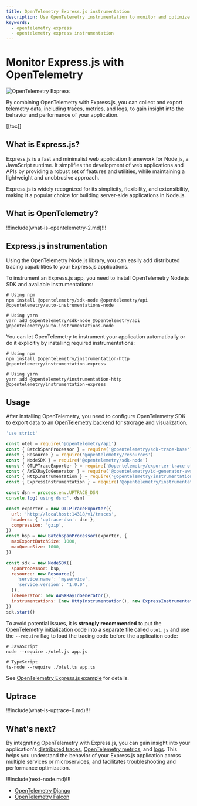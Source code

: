 ```yaml
---
title: OpenTelemetry Express.js instrumentation
description: Use OpenTelemetry instrumentation to monitor and optimize Express.js performance.
keywords:
  - opentelemetry express
  - opentelemetry express instrumentation
---
```


# Monitor Express.js with OpenTelemetry

![OpenTelemetry Express](/cover/opentelemetry-express.png)

By combining OpenTelemetry with Express.js, you can collect and export telemetry data, including traces, metrics, and logs, to gain insight into the behavior and performance of your application.

[[toc]]

## What is Express.js?

Express.js is a fast and minimalist web application framework for Node.js, a JavaScript runtime. It simplifies the development of web applications and APIs by providing a robust set of features and utilities, while maintaining a lightweight and unobtrusive approach.

Express.js is widely recognized for its simplicity, flexibility, and extensibility, making it a popular choice for building server-side applications in Node.js.

## What is OpenTelemetry?

!!!include(what-is-opentelemetry-2.md)!!!

## Express.js instrumentation

Using the OpenTelemetry Node.js library, you can easily add distributed tracing capabilities to your Express.js applications.

To instrument an Express.js app, you need to install OpenTelemetry Node.js SDK and available instrumentations:

```shell
# Using npm
npm install @opentelemetry/sdk-node @opentelemetry/api @opentelemetry/auto-instrumentations-node

# Using yarn
yarn add @opentelemetry/sdk-node @opentelemetry/api @opentelemetry/auto-instrumentations-node
```

You can let OpenTelemetry to instrument your application automatically or do it explicitly by installing required instrumentations:

```shell
# Using npm
npm install @opentelemetry/instrumentation-http @opentelemetry/instrumentation-express

# Using yarn
yarn add @opentelemetry/instrumentation-http @opentelemetry/instrumentation-express
```

## Usage

After installing OpenTelemetry, you need to configure OpenTelemetry SDK to export data to an [OpenTelemetry backend](https://uptrace.dev/blog/opentelemetry-backend.html) for strorage and visualization.

```js
'use strict'

const otel = require('@opentelemetry/api')
const { BatchSpanProcessor } = require('@opentelemetry/sdk-trace-base')
const { Resource } = require('@opentelemetry/resources')
const { NodeSDK } = require('@opentelemetry/sdk-node')
const { OTLPTraceExporter } = require('@opentelemetry/exporter-trace-otlp-http')
const { AWSXRayIdGenerator } = require('@opentelemetry/id-generator-aws-xray')
const { HttpInstrumentation } = require('@opentelemetry/instrumentation-http')
const { ExpressInstrumentation } = require('@opentelemetry/instrumentation-express')

const dsn = process.env.UPTRACE_DSN
console.log('using dsn:', dsn)

const exporter = new OTLPTraceExporter({
  url: 'http://localhost:14318/v1/traces',
  headers: { 'uptrace-dsn': dsn },
  compression: 'gzip',
})
const bsp = new BatchSpanProcessor(exporter, {
  maxExportBatchSize: 1000,
  maxQueueSize: 1000,
})

const sdk = new NodeSDK({
  spanProcessor: bsp,
  resource: new Resource({
    'service.name': 'myservice',
    'service.version': '1.0.0',
  }),
  idGenerator: new AWSXRayIdGenerator(),
  instrumentations: [new HttpInstrumentation(), new ExpressInstrumentation()],
})
sdk.start()
```

To avoid potential issues, it is **strongly recommended** to put the OpenTelemetry initialization code into a separate file called `otel.js` and use the `--require` flag to load the tracing code before the application code:

```shell
# JavaScript
node --require ./otel.js app.js

# TypeScript
ts-node --require ./otel.ts app.ts
```

See [OpenTelemetry Express.js example](https://github.com/uptrace/uptrace-js/tree/master/example/express) for details.

## Uptrace

!!!include(what-is-uptrace-6.md)!!!

## What's next?

By integrating OpenTelemetry with Express.js, you can gain insight into your application's [distributed traces](https://uptrace.dev/opentelemetry/distributed-tracing.html), [OpenTelemetry metrics](https://uptrace.dev/opentelemetry/metrics.html), and [logs](https://uptrace.dev/opentelemetry/logs.html). This helps you understand the behavior of your Express.js application across multiple services or microservices, and facilitates troubleshooting and performance optimization.

!!!include(next-node.md)!!!

- [OpenTelemetry Django](opentelemetry-django.md)
- [OpenTelemetry Falcon](opentelemetry-falcon.md)
